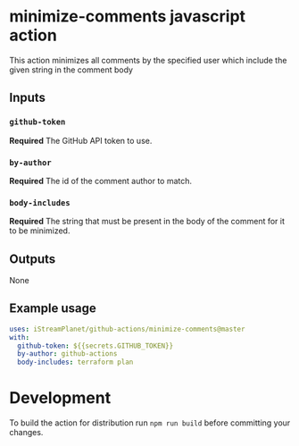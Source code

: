# minimize-comments javascript action

This action minimizes all comments by the specified user which include the given string in the comment body

## Inputs

### `github-token`

**Required** The GitHub API token to use.

### `by-author`

**Required** The id of the comment author to match.

### `body-includes`

**Required** The string that must be present in the body of the comment for it to be minimized.

## Outputs

None

## Example usage

```yaml
uses: iStreamPlanet/github-actions/minimize-comments@master
with:
  github-token: ${{secrets.GITHUB_TOKEN}}
  by-author: github-actions
  body-includes: terraform plan
```

# Development

To build the action for distribution run `npm run build` before committing your changes.